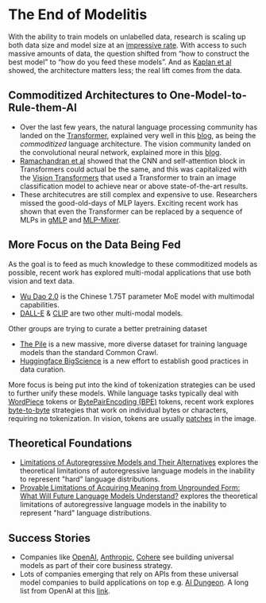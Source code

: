 # The End of Modelitis

With the ability to train models on unlabelled data, research is scaling up both data size and model size at an [impressive rate](https://medium.com/analytics-vidhya/openai-gpt-3-language-models-are-few-shot-learners-82531b3d3122). With access to such massive amounts of data, the question shifted from “how to construct the best model” to “how do you feed these models”. And as [Kaplan et al](https://arxiv.org/pdf/2001.08361.pdf) showed, the architecture matters less; the real lift comes from the data.

## Commoditized Architectures to One-Model-to-Rule-them-Al
- Over the last few years, the natural language processing community has landed on the [Transformer](https://arxiv.org/pdf/1706.03762.pdf), explained very well in this [blog](https://jalammar.github.io/illustrated-transformer/), as being the *commoditized* language architecture. The vision community landed on the convolutional neural network, explained more in this [blog](https://towardsdatascience.com/convolutional-neural-networks-explained-9cc5188c4939).
- [Ramachandran et al](https://arxiv.org/pdf/1906.05909.pdf) showed that the CNN and self-attention block in Transformers could actual be the same, and this was capitalized with the [Vision Transformers](https://arxiv.org/pdf/2010.11929.pdf) that used a Transformer to train an image classification model to achieve near or above state-of-the-art results.
- These architecutres are still complex and expensive to use. Researchers missed the good-old-days of MLP layers. Exciting recent work has shown that even the Transformer can be replaced by a sequence of MLPs in [gMLP](https://arxiv.org/pdf/2105.08050.pdf) and [MLP-Mixer](https://arxiv.org/pdf/2105.01601.pdf).

## More Focus on the Data Being Fed
As the goal is to feed as much knowledge to these commoditized models as possible, recent work has explored multi-modal applications that use both vision and text data.
- [Wu Dao 2.0](https://www.engadget.com/chinas-gigantic-multi-modal-ai-is-no-one-trick-pony-211414388.html) is the Chinese 1.75T parameter MoE model with multimodal capabilities.
- [DALL-E](https://openai.com/blog/dall-e/) & [CLIP](https://openai.com/blog/clip/) are two other multi-modal models.

Other groups are trying to curate a better pretraining dataset
- [The Pile](https://pile.eleuther.ai) is a new massive, more diverse dataset for training language models than the standard Common Crawl.
- [Huggingface BigScience](https://docs.google.com/document/d/1BIIl-SObx6tR41MaEpUNkRAsGhH7CQqP_oHQrqYiH00/edit) is a new effort to establish good practices in data curation.

More focus is being put into the kind of tokenization strategies can be used to further unify these models. While language tasks typically deal with [WordPiece](https://storage.googleapis.com/pub-tools-public-publication-data/pdf/37842.pdf) tokens or [BytePairEncoding (BPE)](https://arxiv.org/pdf/1508.07909.pdf) tokens, recent work explores [byte-to-byte](https://arxiv.org/pdf/2105.13626.pdf) strategies that work on individual bytes or characters, requiring no tokenization. In vision, tokens are usually [patches](https://arxiv.org/pdf/2010.11929.pdf) in the image.

## Theoretical Foundations
- [Limitations of Autoregressive Models and Their Alternatives](https://arxiv.org/abs/2010.11939) explores the theoretical limitations of autoregressive language models in the inability to represent "hard" language distributions.
- [Provable Limitations of Acquiring Meaning from Ungrounded Form: What Will Future Language Models Understand?](https://arxiv.org/pdf/2104.10809.pdf) explores the theoretical limitations of autoregressive language models in the inability to represent "hard" language distributions.

## Success Stories
- Companies like [OpenAI](https://openai.com), [Anthropic](https://www.anthropic.com), [Cohere](https://cohere.ai) see building universal models as part of their core business strategy.
- Lots of companies emerging that rely on APIs from these universal model companies to build applications on top e.g. [AI Dungeon](https://play.aidungeon.io/main/landing). A long list from OpenAI at this [link](https://openai.com/blog/gpt-3-apps/).
